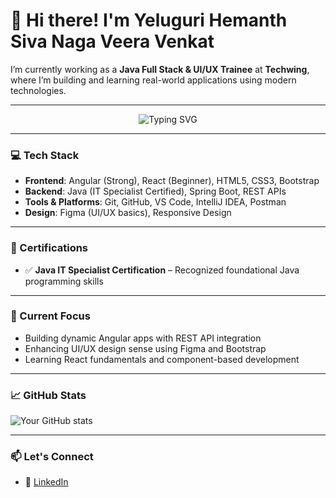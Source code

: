 # 👋 Hi there! I'm Yeluguri Hemanth Siva Naga Veera Venkat

I’m currently working as a **Java Full Stack & UI/UX Trainee** at **Techwing**, where I’m building and learning real-world applications using modern technologies.

---

<p align="center">
  <img src="https://readme-typing-svg.herokuapp.com?font=Fira+Code&weight=500&size=24&pause=1000&color=3C9EFF&center=true&vCenter=true&width=435&lines=Building+with+Code+%26+Creativity;Full+Stack+%7C+UI%2FUX+Trainee+@Techwing;Always+Learning+%F0%9F%93%9A+%7C+Always+Coding+%F0%9F%92%BB" alt="Typing SVG" />
</p>

---

### 💻 Tech Stack
- **Frontend**: Angular (Strong), React (Beginner), HTML5, CSS3, Bootstrap
- **Backend**: Java (IT Specialist Certified), Spring Boot, REST APIs
- **Tools & Platforms**: Git, GitHub, VS Code, IntelliJ IDEA, Postman
- **Design**: Figma (UI/UX basics), Responsive Design

---

### 📜 Certifications
- ✅ **Java IT Specialist Certification** – Recognized foundational Java programming skills

---

### 🚀 Current Focus
- Building dynamic Angular apps with REST API integration
- Enhancing UI/UX design sense using Figma and Bootstrap
- Learning React fundamentals and component-based development

---

### 📈 GitHub Stats
![Your GitHub stats](https://github-readme-stats.vercel.app/api?username=your-username&show_icons=true&theme=tokyonight)

---

### 📫 Let's Connect
- 💼 [LinkedIn](https://www.linkedin.com/in/yeluguri-hemanth-siva-naga-veeravenkat-277b92324/)
